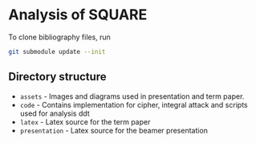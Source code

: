 # Analysis of SQUARE

To clone bibliography files, run

```bash
git submodule update --init
```

## Directory structure

- `assets` - Images and diagrams used in presentation and term paper.
- `code` - Contains implementation for cipher, integral attack and scripts used for analysis ddt
- `latex` - Latex source for the term paper
- `presentation` - Latex source for the beamer presentation
